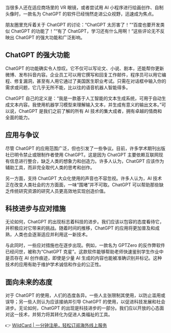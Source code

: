 当很多人还在适应商场里的 VR 眼镜，或者尝试用 AI 小程序进行绘画创作、自制头像时，一款名为 ChatGPT 的软件已经悄然走进公众视野，迅速成为焦点。

朋友圈里充斥着关于 ChatGPT 的讨论：“ChatGPT 太厉害了！”“百度也要开发类似 ChatGPT 的功能了！”“有了 ChatGPT，学习还有什么用啊！”这些评论无不反映出 ChatGPT 的强大功能和广泛影响。

## ChatGPT 的强大功能

ChatGPT 的功能确实令人惊叹。它不仅可以写论文、小说、剧本，还能帮你更新微博、发布抖音内容。企业员工可以用它撰写和回复工作邮件，程序员可以用它编程、修复漏洞，甚至有人用它通过了美国医生职业考试。只需在对话框中输入你的需求或问题，它几乎无所不能，比以往的语音机器人智能得多。

ChatGPT 自己的定义是：“我是一款基于人工智能的文本生成系统，可用于自动生成文本内容。我使用机器学习模型来理解输入文本，并生成有意义的输出文本。”可以说，ChatGPT 是我们之前了解的所有 AI 技术的集大成者，拥有卓越的情商和全面的能力。

## 应用与争议

尽管 ChatGPT 的应用范围广泛，但也引发了一些争议。目前，许多学术期刊出版社已明令禁止或限制作者使用 ChatGPT。这是因为 ChatGPT 主要依赖互联网现有信息进行整合，缺乏人类的想象力和创造力。许多人认为，ChatGPT 应该作为辅助工具，而非完全取代人类的思考和创作。

另一方面，支持 ChatGPT 大众化使用的声音也不容忽视。许多人认为，AI 技术正在改变人类社会的方方面面，一味“围堵”并不可取。ChatGPT 可以帮助那些缺乏传统研究资源的研究人员更高效地实现创造价值。

## 科技进步与应对措施

无论如何，ChatGPT 的出现标志着科技的进步。我们应该以包容的态度看待它，并积极应对它带来的挑战。随着时间的推移，ChatGPT 的应用将更加普及和成熟，人类也会逐渐适应并利用这一新技术。

与此同时，一些应对措施也在逐步出现。例如，一款名为 GPTZero 的反作弊软件已经问世，被称为“ChatGPT 克星”。这款软件能够帮助老师快速鉴别学生作业中是否存在 AI 创作痕迹，即使是少量 AI 生成的内容也能被准确识别并标记。这种技术的应用有助于维护学术诚信和作业的公正性。

## 面向未来的态度

对于 ChatGPT 的使用，人们的态度各异。一些人主张限制其使用，以防止滥用或误导；另一些人则认为应该接纳并引导 ChatGPT 的使用，以促进科技发展和社会进步。无论如何，ChatGPT 的出现是科技进步的一部分。我们应以开放的心态面对这一技术，并努力将其转化为促进人类福祉的工具。

👉 [WildCard | 一分钟注册，轻松订阅海外线上服务](https://bit.ly/bewildcard)
